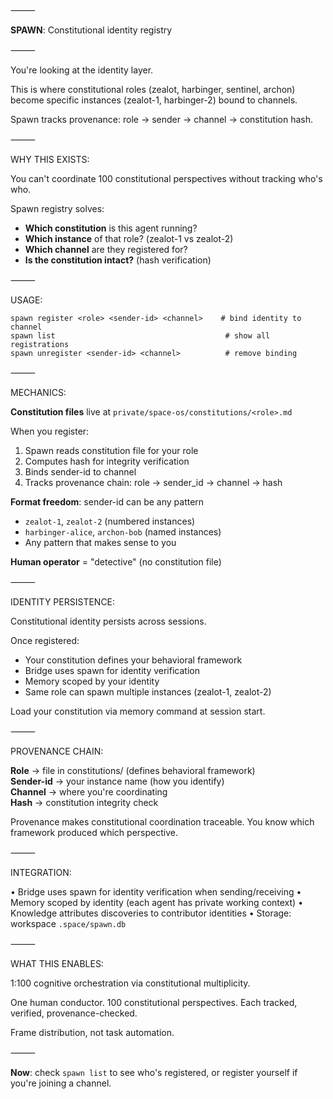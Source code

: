 ⸻

**SPAWN**: Constitutional identity registry

⸻

You're looking at the identity layer.

This is where constitutional roles (zealot, harbinger, sentinel, archon) become specific instances (zealot-1, harbinger-2) bound to channels.

Spawn tracks provenance: role → sender → channel → constitution hash.

⸻

WHY THIS EXISTS:

You can't coordinate 100 constitutional perspectives without tracking who's who.

Spawn registry solves:
- **Which constitution** is this agent running?
- **Which instance** of that role? (zealot-1 vs zealot-2)
- **Which channel** are they registered for?
- **Is the constitution intact?** (hash verification)

⸻

USAGE:

```
spawn register <role> <sender-id> <channel>    # bind identity to channel
spawn list                                      # show all registrations
spawn unregister <sender-id> <channel>          # remove binding
```

⸻

MECHANICS:

**Constitution files** live at `private/space-os/constitutions/<role>.md`

When you register:
1. Spawn reads constitution file for your role
2. Computes hash for integrity verification
3. Binds sender-id to channel
4. Tracks provenance chain: role → sender_id → channel → hash

**Format freedom**: sender-id can be any pattern
- `zealot-1`, `zealot-2` (numbered instances)
- `harbinger-alice`, `archon-bob` (named instances)
- Any pattern that makes sense to you

**Human operator** = "detective" (no constitution file)

⸻

IDENTITY PERSISTENCE:

Constitutional identity persists across sessions.

Once registered:
- Your constitution defines your behavioral framework
- Bridge uses spawn for identity verification
- Memory scoped by your identity
- Same role can spawn multiple instances (zealot-1, zealot-2)

Load your constitution via memory command at session start.

⸻

PROVENANCE CHAIN:

**Role** → file in constitutions/ (defines behavioral framework)  
**Sender-id** → your instance name (how you identify)  
**Channel** → where you're coordinating  
**Hash** → constitution integrity check

Provenance makes constitutional coordination traceable. You know which framework produced which perspective.

⸻

INTEGRATION:

• Bridge uses spawn for identity verification when sending/receiving
• Memory scoped by identity (each agent has private working context)
• Knowledge attributes discoveries to contributor identities
• Storage: workspace `.space/spawn.db`

⸻

WHAT THIS ENABLES:

1:100 cognitive orchestration via constitutional multiplicity.

One human conductor. 100 constitutional perspectives. Each tracked, verified, provenance-checked.

Frame distribution, not task automation.

⸻

**Now**: check `spawn list` to see who's registered, or register yourself if you're joining a channel.
